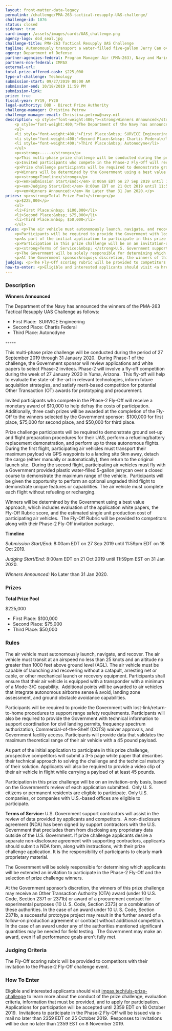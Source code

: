 ```yaml
---
layout: front-matter-data-legacy
permalink: /challenge/PMA-263-tactical-resupply-UAS-challenge/
challenge-id: 1076
status: closed
sidenav: true
card-image: /assets/images/cards/UAS_challenge.png
agency-logo: dod_seal.jpg
challenge-title: PMA-263 Tactical Resupply UAS Challenge
tagline: Autonomously transport a water-filled five-gallon Jerry Can over a 10 km course to win cash prizes.
agency: Department of Defense
partner-agencies-federal: Program Manager Air (PMA-263), Navy and Marine Corps Small Tactical Unmanned Aircraft Systems (STUAS)
partners-non-federal: IMPAX
external-url:
total-prize-offered-cash: $225,000
type-of-challenge: Technology
submission-start: 09/27/2019 08:00 AM
submission-end: 10/18/2019 11:59 PM
submission-link:  
prize: true
fiscal-year: FY19, FY20
legal-authority: DOD - Direct Prize Authority
challenge-manager: Christina Petrow
challenge-manager-email: Christina.petrow@navy.mil
description: <p style="font-weight:400;"><strong>Winners Announced</strong></p>
    <p style="font-weight:400;">The Department of the Navy has announced the winners of the PMA-263 Tactical Resupply UAS Challenge as follows:</p>
    <ul>
    <li style="font-weight:400;">First Place:&nbsp; SURVICE Engineering</li>
    <li style="font-weight:400;">Second Place:&nbsp; Chartis Federal</li>
    <li style="font-weight:400;">Third Place:&nbsp; Autonodyne</li>
    </ul>
    <p><strong>-----</strong></p>
    <p>This multi-phase prize challenge will be conducted during the period of 27 September 2019 through 31 January 2020.&nbsp; During Phase-1 of the challenge, the Government sponsor will review applications and white papers to select Phase-2 invitees. Phase-2 will involve a fly-off competition during the week of 27 January 2020 in Yuma, Arizona.&nbsp; This fly-off will help to evaluate the state-of-the-art in relevant technologies, inform future acquisition strategies, and satisfy merit-based competition for potential Other Transaction (OT) awards for prototyping and procurement.&nbsp;&nbsp;</p>
    <p>Invited participants who compete in the Phase-2 Fly-Off will receive a monetary award of $10,000 to help defray the costs of participation.&nbsp; Additionally, three cash prizes will be awarded at the completion of the Fly-Off to the winners selected by the Government sponsor:&nbsp; $100,000 for first place, $75,000 for second place, and $50,000 for third place.</p>
    <p>Prize challenge participants will be required to demonstrate ground set-up and flight preparation procedures for their UAS, perform a refueling/battery replacement demonstration, and perform up to three autonomous flights.&nbsp; During the first flight, participating air vehicles must transport their maximum payload via GPS waypoints to a landing site 5km away, detach the cargo (either manually or automatically), then return to the original launch site.&nbsp; During the second flight, participating air vehicles must fly with a Government provided plastic water-filled 5-gallon jerrycan over a closed course to demonstrate the maximum range of the vehicle.&nbsp; Participants will be given the opportunity to perform an optional ungraded third flight to demonstrate unique features or capabilities. The air vehicle must complete each flight without refueling or recharging.</p>
    <p>Winners will be determined by the Government using a best value approach, which includes evaluation of the application white papers, the Fly-Off Rubric score, and the estimated single unit production cost of participating air vehicles.&nbsp; The Fly-Off Rubric will be provided to competitors along with their Phase-2 Fly-Off invitation package.</p>
    <p><strong>Timeline</strong></p>
    <p><em>Submission Start/End:</em> 8:00am EDT on 27 Sep 2019 until 11:59pm EDT on 18 Oct 2019.</p>
    <p><em>Judging Start/End:</em> 8:00am EDT on 21 Oct 2019 until 11:59pm EST on 31 Jan 2020.</p>
    <p><em>Winners Announced:</em> No Later than 31 Jan 2020.</p>
prizes: <p><strong>Total Prize Pool</strong></p>
    <p>$225,000</p>
    <ul>
    <li>First Place:&nbsp; $100,000</li>
    <li>Second Place:&nbsp; $75,000</li>
    <li>Third Place:&nbsp; $50,000</li>
    </ul>
rules: <p>The air vehicle must autonomously launch, navigate, and recover. The air vehicle must transit at an airspeed no less than 25 knots and an altitude no greater than 1000 feet above ground level (AGL). The air vehicle must be capable of launching and recovering without a catapult, arresting net or cable, or other mechanical launch or recovery equipment. Participants shall ensure that their air vehicle is equipped with a transponder with a minimum of a Mode-3/C capability.&nbsp; Additional points will be awarded to air vehicles that integrate autonomous airborne sense &amp; avoid, landing zone assessment, and ground obstacle avoidance capabilities.</p>
    <p>Participants will be required to provide the Government with lost-link/return-to-home procedures to support range safety requirements. Participants will also be required to provide the Government with technical information to support coordination for civil landing permits, frequency spectrum authorization, Commercial-of-the-Shelf (COTS) waiver approvals, and Government facility access. Participants will provide data that validates the maximum theoretical range of their air vehicle with a 45 pound payload.&nbsp;</p>
    <p>As part of the initial application to participate in this prize challenge, prospective competitors will submit a 3-5 page white paper that describes their technical approach to solving the challenge and the technical maturity of their solution. Applicants will also be required to provide a video clip of their air vehicle in flight while carrying a payload of at least 45 pounds.</p>
    <p>Participation in this prize challenge will be on an invitation-only basis, based on the Government&rsquo;s review of each application submitted.&nbsp; Only U. S. citizens or permanent residents are eligible to participate. Only U.S. companies, or companies with U.S.-based offices are eligible to participate.&nbsp;</p>
    <p><strong>Terms of Service:&nbsp; </strong>U.S. Government support contractors will assist in the review of data provided by applicants and competitors.&nbsp; A non-disclosure agreement (NDA) has been signed by support contractors with the U.S. Government that precludes them from disclosing any proprietary data outside of the U.S. Government. If prize challenge applicants desire a separate non-disclosure agreement with supporting contractors, applicants should submit a NDA form, along with instructions, with their prize challenge application. It is the responsibility of participants to clearly mark proprietary material.</p>
    <p>The Government will be solely responsible for determining which applicants will be extended an invitation to participate in the Phase-2 Fly-Off and the selection of prize challenge winners.</p>
    <p>At the Government sponsor&rsquo;s discretion, the winners of this prize challenge may receive an Other Transaction Authority (OTA) award (under 10 U.S. Code, Section 2371 or 2371b) or award of a procurement contract for experimental purposes (10 U. S. Code, Section 2373) or a combination of these authorities. In the case of an award under 10 U. S. Code, Section 2371b, a successful prototype project may result in the further award of a follow-on production agreement or contract without additional competition.&nbsp; In the case of an award under any of the authorities mentioned significant quantities may be needed for field testing.&nbsp; The Government may make an award, even if all performance goals aren&rsquo;t fully met.&nbsp;</p>
judging: <p>The Fly-Off scoring rubric will be provided to competitors with their invitation to the Phase-2 Fly-Off challenge event.</p>
how-to-enter: <p>Eligible and interested applicants should visit <a href="http://impax.tech/uls-prize-challenge" target="_blank" rel="noopener">impax.tech/uls-prize-challenge</a> to learn more about the conduct of the prize challenge, evaluation criteria, information that must be provided, and to apply for participation. Applications for participation will be accepted until 2359 EDT on 18 October 2019.&nbsp; Invitations to participate in the Phase-2 Fly-Off will be issued via e-mail no later than 2359 EDT on 25 October 2019.&nbsp; Responses to invitations will be due no later than 2359 EST on 8 November 2019.</p>
---
```




<!-- Description start -->
### Description


<p style="font-weight:400;"><strong>Winners Announced</strong></p>
<p style="font-weight:400;">The Department of the Navy has announced the winners of the PMA-263 Tactical Resupply UAS Challenge as follows:</p>
<ul>
<li style="font-weight:400;">First Place:&nbsp; SURVICE Engineering</li>
<li style="font-weight:400;">Second Place: Chartis Federal</li>
<li style="font-weight:400;">Third Place: Autonodyne</li>
</ul>
<p><strong>-----</strong></p>
<p>This multi-phase prize challenge will be conducted during the period of 27 September 2019 through 31 January 2020.&nbsp; During Phase-1 of the challenge, the Government sponsor will review applications and white papers to select Phase-2 invitees. Phase-2 will involve a fly-off competition during the week of 27 January 2020 in Yuma, Arizona.&nbsp; This fly-off will help to evaluate the state-of-the-art in relevant technologies, inform future acquisition strategies, and satisfy merit-based competition for potential Other Transaction (OT) awards for prototyping and procurement.&nbsp;&nbsp;</p>
<p>Invited participants who compete in the Phase-2 Fly-Off will receive a monetary award of $10,000 to help defray the costs of participation.&nbsp; Additionally, three cash prizes will be awarded at the completion of the Fly-Off to the winners selected by the Government sponsor:&nbsp; $100,000 for first place, $75,000 for second place, and $50,000 for third place.</p>
<p>Prize challenge participants will be required to demonstrate ground set-up and flight preparation procedures for their UAS, perform a refueling/battery replacement demonstration, and perform up to three autonomous flights.&nbsp; During the first flight, participating air vehicles must transport their maximum payload via GPS waypoints to a landing site 5km away, detach the cargo (either manually or automatically), then return to the original launch site.&nbsp; During the second flight, participating air vehicles must fly with a Government provided plastic water-filled 5-gallon jerrycan over a closed course to demonstrate the maximum range of the vehicle.&nbsp; Participants will be given the opportunity to perform an optional ungraded third flight to demonstrate unique features or capabilities. The air vehicle must complete each flight without refueling or recharging.</p>
<p>Winners will be determined by the Government using a best value approach, which includes evaluation of the application white papers, the Fly-Off Rubric score, and the estimated single unit production cost of participating air vehicles.&nbsp; The Fly-Off Rubric will be provided to competitors along with their Phase-2 Fly-Off invitation package.</p>
<p><strong>Timeline</strong></p>
<p><em>Submission Start/End:</em> 8:00am EDT on 27 Sep 2019 until 11:59pm EDT on 18 Oct 2019.</p>
<p><em>Judging Start/End:</em> 8:00am EDT on 21 Oct 2019 until 11:59pm EST on 31 Jan 2020.</p>
<p><em>Winners Announced:</em> No Later than 31 Jan 2020.</p>

<!-- Prizes start -->
### Prizes


<p><strong>Total Prize Pool</strong></p>
<p>$225,000</p>
<ul>
<li>First Place: $100,000</li>
<li>Second Place: $75,000</li>
<li>Third Place: $50,000</li>
</ul>

<!-- Rules start -->
### Rules 


<p>The air vehicle must autonomously launch, navigate, and recover. The air vehicle must transit at an airspeed no less than 25 knots and an altitude no greater than 1000 feet above ground level (AGL). The air vehicle must be capable of launching and recovering without a catapult, arresting net or cable, or other mechanical launch or recovery equipment. Participants shall ensure that their air vehicle is equipped with a transponder with a minimum of a Mode-3/C capability.&nbsp; Additional points will be awarded to air vehicles that integrate autonomous airborne sense &amp; avoid, landing zone assessment, and ground obstacle avoidance capabilities.</p>
<p>Participants will be required to provide the Government with lost-link/return-to-home procedures to support range safety requirements. Participants will also be required to provide the Government with technical information to support coordination for civil landing permits, frequency spectrum authorization, Commercial-of-the-Shelf (COTS) waiver approvals, and Government facility access. Participants will provide data that validates the maximum theoretical range of their air vehicle with a 45 pound payload.&nbsp;</p>
<p>As part of the initial application to participate in this prize challenge, prospective competitors will submit a 3-5 page white paper that describes their technical approach to solving the challenge and the technical maturity of their solution. Applicants will also be required to provide a video clip of their air vehicle in flight while carrying a payload of at least 45 pounds.</p>
<p>Participation in this prize challenge will be on an invitation-only basis, based on the Government&rsquo;s review of each application submitted.&nbsp; Only U. S. citizens or permanent residents are eligible to participate. Only U.S. companies, or companies with U.S.-based offices are eligible to participate.&nbsp;</p>
<p><strong>Terms of Service: </strong>U.S. Government support contractors will assist in the review of data provided by applicants and competitors.&nbsp; A non-disclosure agreement (NDA) has been signed by support contractors with the U.S. Government that precludes them from disclosing any proprietary data outside of the U.S. Government. If prize challenge applicants desire a separate non-disclosure agreement with supporting contractors, applicants should submit a NDA form, along with instructions, with their prize challenge application. It is the responsibility of participants to clearly mark proprietary material.</p>
<p>The Government will be solely responsible for determining which applicants will be extended an invitation to participate in the Phase-2 Fly-Off and the selection of prize challenge winners.</p>
<p>At the Government sponsor&rsquo;s discretion, the winners of this prize challenge may receive an Other Transaction Authority (OTA) award (under 10 U.S. Code, Section 2371 or 2371b) or award of a procurement contract for experimental purposes (10 U. S. Code, Section 2373) or a combination of these authorities. In the case of an award under 10 U. S. Code, Section 2371b, a successful prototype project may result in the further award of a follow-on production agreement or contract without additional competition.&nbsp; In the case of an award under any of the authorities mentioned significant quantities may be needed for field testing.&nbsp; The Government may make an award, even if all performance goals aren&rsquo;t fully met.&nbsp;</p>

<!-- Judging start -->
### Judging Criteria


<p>The Fly-Off scoring rubric will be provided to competitors with their invitation to the Phase-2 Fly-Off challenge event.</p>

<!--  How To Enter start -->
### How To Enter


<p>Eligible and interested applicants should visit <a href="http://impax.tech/uls-prize-challenge" target="_blank" rel="noopener">impax.tech/uls-prize-challenge</a> to learn more about the conduct of the prize challenge, evaluation criteria, information that must be provided, and to apply for participation. Applications for participation will be accepted until 2359 EDT on 18 October 2019.&nbsp; Invitations to participate in the Phase-2 Fly-Off will be issued via e-mail no later than 2359 EDT on 25 October 2019.&nbsp; Responses to invitations will be due no later than 2359 EST on 8 November 2019.</p>
